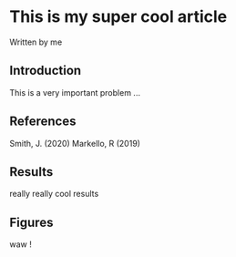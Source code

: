 
# This is my super cool article
Written by me

## Introduction

This is a very important problem ...

## References

Smith, J. (2020)
Markello, R (2019)

## Results

really really cool results

## Figures 

waw !

